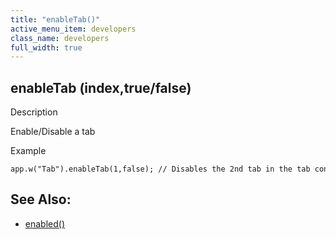 ```yaml
---
title: "enableTab()"
active_menu_item: developers
class_name: developers
full_width: true
---
```



## enableTab (index,true/false)

Description

Enable/Disable a tab

Example

    app.w("Tab").enableTab(1,false); // Disables the 2nd tab in the tab container
   

## See Also:

 - [enabled()](../../widget-data-state-manipulation/enabled.htm)

